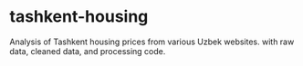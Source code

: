 # tashkent-housing
Analysis of Tashkent housing prices from various Uzbek websites. with raw data, cleaned data, and processing code.
